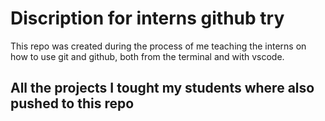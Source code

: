 # Discription for interns github try

This repo was created during the process of me teaching the interns on how to use git and github, both from the terminal and with vscode.
## All the projects I tought my students where also pushed to this repo
